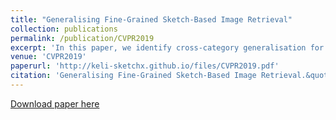 ```yaml
---
title: "Generalising Fine-Grained Sketch-Based Image Retrieval"
collection: publications
permalink: /publication/CVPR2019
excerpt: 'In this paper, we identify cross-category generalisation for FG-SBIR as a domain generalisation problem, and propose the first solution. Our key contribution is a novel unsupervised learning approach to model a universal manifold of prototypical visual sketch traits.'
venue: 'CVPR2019'
paperurl: 'http://keli-sketchx.github.io/files/CVPR2019.pdf'
citation: 'Generalising Fine-Grained Sketch-Based Image Retrieval.&quot; <i>CVPR2019</i>.'
---
```

[Download paper here](http://keli-sketchx.github.io/files/CVPR2019.pdf)
